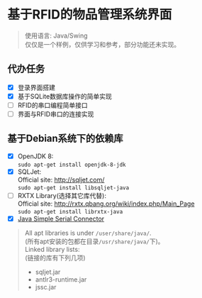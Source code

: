 基于RFID的物品管理系统界面
======================

> 使用语言: Java/Swing    
> 仅仅是一个样例，仅供学习和参考，部分功能还未实现。    

代办任务
-----------
- [x] 登录界面搭建
- [x] 基于SQLite数据库操作的简单实现
- [ ] RFID的串口编程简单接口
- [ ] 界面与RFID串口的连接实现

基于Debian系统下的依赖库
------------
- [x] OpenJDK 8:    
    `sudo apt-get install openjdk-8-jdk`
- [x] SQLJet:    
    Official site: http://sqljet.com/    
    `sudo apt-get install libsqljet-java`
- [ ] RXTX Library(选择其它库代替):    
    Official site: http://rxtx.qbang.org/wiki/index.php/Main_Page    
    `sudo apt-get install librxtx-java`
- [x] [Java Simple Serial Connector](https://github.com/scream3r/java-simple-serial-connector)

> All apt libraries is under `/user/share/java/`.    
> (所有apt安装的包都在目录`/usr/share/java/`下)。    
> Linked library lists:    
> (链接的库有下列几项)
> - sqljet.jar    
> - antlr3-runtime.jar    
> - jssc.jar    
